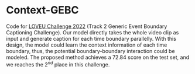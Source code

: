 # Context-GEBC
Code for [LOVEU Challenge 2022](https://sites.google.com/view/loveucvpr22/home) (Track 2 Generic Event Boundary Captioning Challenge). Our model directly takes the whole video clip as input and generate caption for each time boundary parallelly. With this design, the model could learn the context information of each time boundary, thus, the potential boundary-boundary interaction could be modeled. The proposed method achieves a 72.84 score on the test set, and we reaches the $2^{nd}$ place in this challenge.
